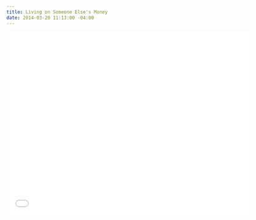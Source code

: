 ```yaml
---
title: Living on Someone Else's Money
date: 2014-03-20 11:13:00 -04:00
---
```


<iframe width="640" height="480" src="//www.youtube.com/embed/WLiQs8Ha-Lc?rel=0&start=128" frameborder="0" allowfullscreen></iframe>
